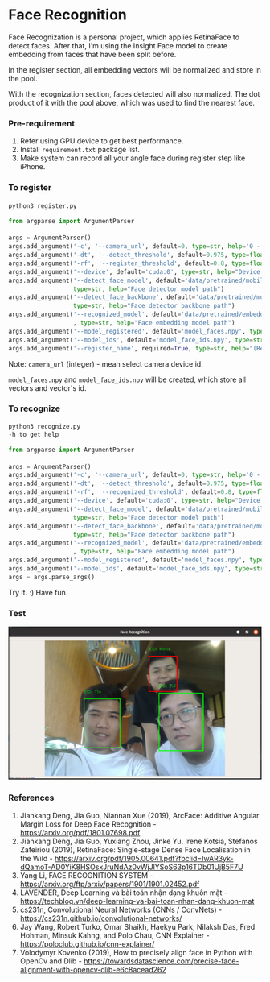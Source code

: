 # Face Recognition

Face Recognization is a personal project, which applies RetinaFace to detect faces. 
After that, I'm using the Insight Face model to create embedding from faces that have been split before.

In the register section, all embedding vectors will be normalized and store in the pool.

With the recognization section, faces detected will also normalized.
The dot product of it with the pool above, which was used to find the nearest face.


### Pre-requirement
1. Refer using GPU device to get best performance.
2. Install `requirement.txt` package list.
3. Make system can record all your angle face during register step like iPhone.

### To register

`python3 register.py`

```python
from argparse import ArgumentParser

args = ArgumentParser()
args.add_argument('-c', '--camera_url', default=0, type=str, help='0 - local camera')
args.add_argument('-dt', '--detect_threshold', default=0.975, type=float, help="Threshold of face detection")
args.add_argument('-rf', '--register_threshold', default=0.8, type=float, help="Threshold of face recognition")
args.add_argument('--device', default='cuda:0', type=str, help="Device run model. `cuda:<id>` or `cpu`")
args.add_argument('--detect_face_model', default='data/pretrained/mobilenet_header.pth',
                  type=str, help="Face detector model path")
args.add_argument('--detect_face_backbone', default='data/pretrained/mobile_backbone.tar',
                  type=str, help="Face detector backbone path")
args.add_argument('--recognized_model', default='data/pretrained/embedder_resnet50_asia.pth'
                  , type=str, help="Face embedding model path")
args.add_argument('--model_registered', default='model_faces.npy', type=str, help="Model contain face's vectors")
args.add_argument('--model_ids', default='model_face_ids.npy', type=str, help="Model contain face's ids")
args.add_argument('--register_name', required=True, type=str, help="(Required) Register's name!")
```

Note: `camera_url` (integer) - mean select camera device id.

`model_faces.npy` and `model_face_ids.npy` will be created, which store all vectors and vector's id.

### To recognize
    python3 recognize.py
    -h to get help
    
```python
from argparse import ArgumentParser

args = ArgumentParser()
args.add_argument('-c', '--camera_url', default=0, type=str, help='0 - local camera')
args.add_argument('-dt', '--detect_threshold', default=0.975, type=float, help="Threshold of face detection")
args.add_argument('-rf', '--recognized_threshold', default=0.8, type=float, help="Threshold of face recognition")
args.add_argument('--device', default='cuda:0', type=str, help="Device run model. `cuda:<id>` or `cpu`")
args.add_argument('--detect_face_model', default='data/pretrained/mobilenet_header.pth',
                  type=str, help="Face detector model path")
args.add_argument('--detect_face_backbone', default='data/pretrained/mobile_backbone.tar',
                  type=str, help="Face detector backbone path")
args.add_argument('--recognized_model', default='data/pretrained/embedder_resnet50_asia.pth'
                  , type=str, help="Face embedding model path")
args.add_argument('--model_registered', default='model_faces.npy', type=str, help="Model contain face's vectors")
args.add_argument('--model_ids', default='model_face_ids.npy', type=str, help="Model contain face's ids")
args = args.parse_args()
```

Try it. :)
Have fun.

### Test
![Tux, the Linux mascot](./images/test.png)

### References

1. Jiankang Deng, Jia Guo, Niannan Xue (2019), ArcFace: Additive Angular Margin Loss for Deep Face Recognition - https://arxiv.org/pdf/1801.07698.pdf
2. Jiankang Deng, Jia Guo, Yuxiang Zhou, Jinke Yu, Irene Kotsia, Stefanos Zafeiriou (2019), RetinaFace: Single-stage Dense Face Localisation in the Wild - https://arxiv.org/pdf/1905.00641.pdf?fbclid=IwAR3yk-dQamoT-AD0YiK8HSOsxJruNdAz0vWjJlYSoS63p16TDb01UjB5F7U
3. Yang Li, FACE RECOGNITION SYSTEM - https://arxiv.org/ftp/arxiv/papers/1901/1901.02452.pdf
4. LAVENDER, Deep Learning và bài toán nhận dạng khuôn mặt - https://techblog.vn/deep-learning-va-bai-toan-nhan-dang-khuon-mat
5. cs231n, Convolutional Neural Networks (CNNs / ConvNets) - https://cs231n.github.io/convolutional-networks/
6. Jay Wang, Robert Turko, Omar Shaikh, Haekyu Park, Nilaksh Das, Fred Hohman, Minsuk Kahng, and Polo Chau, CNN Explainer - https://poloclub.github.io/cnn-explainer/
7. Volodymyr Kovenko (2019), How to precisely align face in Python with OpenCv and Dlib - https://towardsdatascience.com/precise-face-alignment-with-opencv-dlib-e6c8acead262
